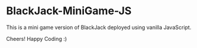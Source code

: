 # BlackJack-MiniGame-JS

This is a mini game version of BlackJack deployed using vanilla JavaScript. 

Cheers!
Happy Coding :)
